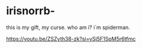 # irisnorrb-

this is my gift, my curse.
who am i? i´m spiderman.

https://youtu.be/ZSZyth38-zk?si=ySj5F1SpM5r6tfmc
